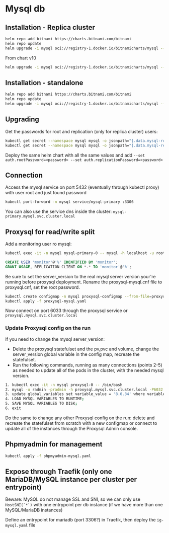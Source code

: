 # Mysql db

## Installation - Replica cluster

```bash
helm repo add bitnami https://charts.bitnami.com/bitnami
helm repo update
helm upgrade -i mysql oci://registry-1.docker.io/bitnamicharts/mysql --namespace mysql --create-namespace --set metrics.enabled=true --set metrics.serviceMonitor.enabled=true --set metrics.serviceMonitor.labels.release=kube-prometheus-stack --set primary.persistence.storageClass=rook-ceph-nvme2tb --set primary.persistence.size=15Gi --set secondary.persistence.storageClass=rook-ceph-nvme2tb --set secondary.persistence.size=15Gi --set architecture=replication --set secondary.replicaCount=2
```

From chart v10

```bash
helm upgrade -i mysql oci://registry-1.docker.io/bitnamicharts/mysql --namespace mysql --create-namespace --set metrics.enabled=true --set metrics.serviceMonitor.enabled=true --set metrics.serviceMonitor.labels.release=kube-prometheus-stack --set primary.persistence.storageClass=rook-ceph-nvme2tb --set primary.persistence.size=15Gi  --set secondary.persistence.storageClass=rook-ceph-nvme2tb --set secondary.persistence.size=15Gi --set architecture=replication --set secondary.replicaCount=2 --set global.compatibility.openshift.adaptSecurityContext=disabled --set primary.containerSecurityContext.runAsGroup=0 --set metrics.containerSecurityContext.runAsGroup=0 --set secondary.containerSecurityContext.runAsGroup=0 --set primary.containerSecurityContext.readOnlyRootFilesystem=false --set secondary.containerSecurityContext.readOnlyRootFilesystem=false --set metrics.containerSecurityContext.readOnlyRootFilesystem=false --set primary.resourcesPreset=none --set metrics.resourcesPreset=none --set secondary.resourcesPreset=none
```

## Installation - standalone

```bash
helm repo add bitnami https://charts.bitnami.com/bitnami
helm repo update
helm upgrade -i mysql oci://registry-1.docker.io/bitnamicharts/mysql --namespace mysql --create-namespace --set metrics.enabled=true --set metrics.serviceMonitor.enabled=true --set metrics.serviceMonitor.labels.release=kube-prometheus-stack --set primary.persistence.storageClass=rook-ceph-nvme2tb --set primary.persistence.size=15Gi
```

## Upgrading

Get the passwords for root and replication (only for replica cluster) users:

```bash
kubectl get secret --namespace mysql mysql -o jsonpath="{.data.mysql-root-password}" | base64 -d
kubectl get secret --namespace mysql mysql -o jsonpath="{.data.mysql-replication-password}" | base64 -d
```

Deploy the same helm chart with all the same values and add `--set auth.rootPassword=<password> --set auth.replicationPassword=<password>`

## Connection

Access the mysql service on port 5432 (eventually through kubectl proxy) with user root and just found password

```bash
kubectl port-forward -n mysql service/mysql-primary :3306
```

You can also use the service dns inside the cluster: `mysql-primary.mysql.svc.cluster.local`

## Proxysql for read/write split

Add a monitoring user ro mysql:

```bash
kubectl exec -it -n mysql mysql-primary-0 -- mysql -h localhost -u root -pPASSWORD
```

```sql
CREATE USER 'monitor'@'%' IDENTIFIED BY 'monitor';
GRANT USAGE, REPLICATION CLIENT ON *.* TO 'monitor'@'%';
```

Be sure to set the server_version to the real mysql server version your're running before proxysql deployment.
Rename the proxysql-mysql.cnf file to proxysql.cnf, set the root password.

```bash
kubectl create configmap -n mysql proxysql-configmap --from-file=proxysql.cnf
kubectl apply -f proxysql-mysql.yaml
```

Now connect on port 6033 through the proxysql service or `proxysql.mysql.svc.cluster.local`

### Update Proxysql config on the run

If you need to change the mysql server_version:

- Delete the proxysql statefulset and the pv,pvc and volume, change the server_version global variable in the config map, recreate the statefulset.
- Run the following commands, running as many connections (points 2-5) as needed to update all of the pods in the cluster, with the needed mysql version.

```bash
1. kubectl exec -it -n mysql proxysql-0 -- /bin/bash
2. mysql -u radmin -pradmin -h proxysql.mysql.svc.cluster.local -P6032 --prompt 'ProxySQL Admin> '
3. update global_variables set variable_value = '8.0.34' where variable_name = 'mysql-server_version';
4. LOAD MYSQL VARIABLES TO RUNTIME;
5. SAVE MYSQL VARIABLES TO DISK;
6. exit
```

Do the same to change any other Proxysql config on the run: delete and recreate the statefulset from scratch with a new configmap or connect to update all of the instances through the Proxysql Admin console.

## Phpmyadmin for management

```bash
kubectl apply -f phpmyadmin-mysql.yaml
```

## Expose through Traefik (only one MariaDB/MySQL instance per cluster per entrypoint)

Beware: MySQL do not manage SSL and SNI, so we can only use ```HostSNI(`*`)``` with one entrypoint per db instance (if we have more than one MySQL/MariaDB instances)

Define an entrypoint for mariadb (port 3306?) in Traefik, then deploy the `ig-mysql.yaml` file

